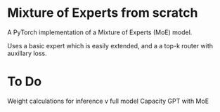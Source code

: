 # Mixture of Experts from scratch

A PyTorch implementation of a Mixture of Experts (MoE) model.

Uses a basic expert which is easily extended, and a a top-k router with auxillary loss.

# To Do

Weight calculations for inference v full model
Capacity
GPT with MoE